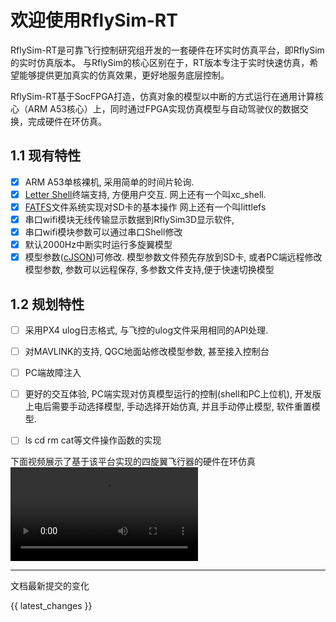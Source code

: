 # 欢迎使用RflySim-RT

RflySim-RT是可靠飞行控制研究组开发的一套硬件在环实时仿真平台，即RflySim的实时仿真版本。
与RflySim的核心区别在于，RT版本专注于实时快速仿真，希望能够提供更加真实的仿真效果，更好地服务底层控制。

RflySim-RT基于SocFPGA打造，仿真对象的模型以中断的方式运行在通用计算核心（ARM A53核心）上，同时通过FPGA实现仿真模型与自动驾驶仪的数据交换，完成硬件在环仿真。

## 1.1 现有特性

- [x] ARM A53单核裸机, 采用简单的时间片轮询. 
- [x] [Letter Shell](https://github.com/NevermindZZT/letter-shell)终端支持, 方便用户交互. 网上还有一个叫xc_shell.
- [x]  [FATFS](http://elm-chan.org/fsw/ff/00index_e.html)文件系统实现对SD卡的基本操作 网上还有一个叫littlefs
- [x] 串口wifi模块无线传输显示数据到RflySim3D显示软件, 
- [x] 串口wifi模块参数可以通过串口Shell修改
- [x] 默认2000Hz中断实时运行多旋翼模型
- [x] 模型参数([cJSON](https://github.com/DaveGamble/cJSON))可修改. 模型参数文件预先存放到SD卡, 或者PC端远程修改模型参数, 参数可以远程保存, 多参数文件支持,便于快速切换模型

## 1.2 规划特性 

- [ ] 采用PX4 ulog日志格式, 与飞控的ulog文件采用相同的API处理.
- [ ] 对MAVLINK的支持, QGC地面站修改模型参数, 甚至接入控制台
- [ ] PC端故障注入
- [ ] 更好的交互体验, PC端实现对仿真模型运行的控制(shell和PC上位机), 开发版上电后需要手动选择模型, 手动选择开始仿真, 并且手动停止模型, 软件重置模型.
- [ ] ls cd rm cat等文件操作函数的实现


<!-- ![type:video](https://www.youtube.com/embed/LXb3EKWsInQ) -->

<!-- 在bilibili视频页面选择分享后，从弹出的选项中选择 嵌入代码，可以得到这种嵌入网页的视频链接 -->
<!-- ![type:video](https://player.bilibili.com/player.html?aid=562083014&bvid=BV1Pv4y1D7ge&cid=874731745&p=1) -->

下面视频展示了基于该平台实现的四旋翼飞行器的硬件在环仿真
![type:video](./videos/simplatform.mp4)

---
文档最新提交的变化

<!-- {{ git_latest_release }} -->

{{ latest_changes }}